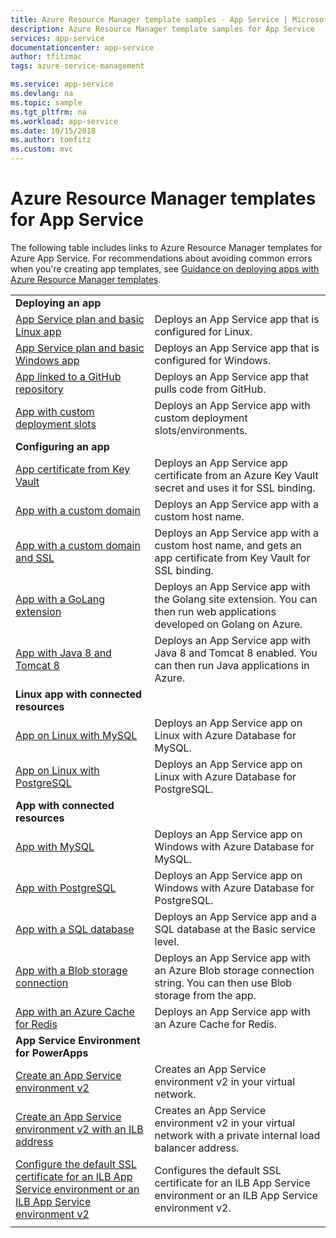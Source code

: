 ```yaml
---
title: Azure Resource Manager template samples - App Service | Microsoft Docs
description: Azure Resource Manager template samples for App Service
services: app-service
documentationcenter: app-service
author: tfitzmac
tags: azure-service-management

ms.service: app-service
ms.devlang: na
ms.topic: sample
ms.tgt_pltfrm: na
ms.workload: app-service
ms.date: 10/15/2018
ms.author: tomfitz
ms.custom: mvc
---
```

# Azure Resource Manager templates for App Service

The following table includes links to Azure Resource Manager templates for Azure App Service. For recommendations about avoiding common errors when you're creating app templates, see [Guidance on deploying apps with Azure Resource Manager templates](web-sites-rm-template-guidance.md).

| | |
|-|-|
|**Deploying an app**||
| [App Service plan and basic Linux app](https://github.com/Azure/azure-quickstart-templates/tree/master/101-webapp-basic-linux) | Deploys an App Service app that is configured for Linux. |
| [App Service plan and basic Windows app](https://github.com/Azure/azure-quickstart-templates/tree/master/101-webapp-basic-windows) | Deploys an App Service app that is configured for Windows. |
| [App linked to a GitHub repository](https://github.com/Azure/azure-quickstart-templates/tree/master/201-web-app-github-deploy)| Deploys an App Service app that pulls code from GitHub. |
| [App with custom deployment slots](https://github.com/Azure/azure-quickstart-templates/tree/master/101-webapp-custom-deployment-slots)| Deploys an App Service app with custom deployment slots/environments. |
|**Configuring an app**||
| [App certificate from Key Vault](https://github.com/Azure/azure-quickstart-templates/tree/master/201-web-app-certificate-from-key-vault)| Deploys an App Service app certificate from an Azure Key Vault secret and uses it for SSL binding. |
| [App with a custom domain](https://github.com/Azure/azure-quickstart-templates/tree/master/201-web-app-custom-domain)| Deploys an App Service app with a custom host name. |
| [App with a custom domain and SSL](https://github.com/Azure/azure-quickstart-templates/tree/master/201-web-app-custom-domain-and-ssl)| Deploys an App Service app with a custom host name, and gets an app certificate from Key Vault for SSL binding. |
| [App with a GoLang extension](https://github.com/Azure/azure-quickstart-templates/tree/master/101-webapp-with-golang)| Deploys an App Service app with the Golang site extension. You can then run web applications developed on Golang on Azure. |
| [App with Java 8 and Tomcat 8](https://github.com/Azure/azure-quickstart-templates/tree/master/201-web-app-java-tomcat)| Deploys an App Service app with Java 8 and Tomcat 8 enabled. You can then run Java applications in Azure. |
|**Linux app with connected resources**||
| [App on Linux with MySQL](https://github.com/Azure/azure-quickstart-templates/tree/master/101-webapp-linux-managed-mysql) | Deploys an App Service app on Linux with Azure Database for MySQL. |
| [App on Linux with PostgreSQL](https://github.com/Azure/azure-quickstart-templates/tree/master/101-webapp-linux-managed-postgresql) | Deploys an App Service app on Linux with Azure Database for PostgreSQL. |
|**App with connected resources**||
| [App with MySQL](https://github.com/Azure/azure-quickstart-templates/tree/master/101-webapp-managed-mysql)| Deploys an App Service app on Windows with Azure Database for MySQL. |
| [App with PostgreSQL](https://github.com/Azure/azure-quickstart-templates/tree/master/101-webapp-managed-postgresql)| Deploys an App Service app on Windows with Azure Database for PostgreSQL. |
| [App with a SQL database](https://github.com/Azure/azure-quickstart-templates/tree/master/201-web-app-sql-database)| Deploys an App Service app and a SQL database at the Basic service level. |
| [App with a Blob storage connection](https://github.com/Azure/azure-quickstart-templates/tree/master/201-web-app-blob-connection)| Deploys an App Service app with an Azure Blob storage connection string. You can then use Blob storage from the app. |
| [App with an Azure Cache for Redis](https://github.com/Azure/azure-quickstart-templates/tree/master/201-web-app-with-redis-cache)| Deploys an App Service app with an Azure Cache for Redis. |
|**App Service Environment for PowerApps**||
| [Create an App Service environment v2](https://github.com/Azure/azure-quickstart-templates/tree/master/201-web-app-asev2-create) | Creates an App Service environment v2 in your virtual network. |
| [Create an App Service environment v2 with an ILB address](https://github.com/Azure/azure-quickstart-templates/tree/master/201-web-app-asev2-ilb-create/) | Creates an App Service environment v2 in your virtual network with a private internal load balancer address. |
| [Configure the default SSL certificate for an ILB App Service environment or an ILB App Service environment v2](https://github.com/Azure/azure-quickstart-templates/tree/master/201-web-app-ase-ilb-configure-default-ssl) | Configures the default SSL certificate for an ILB App Service environment or an ILB App Service environment v2. |
| | |
